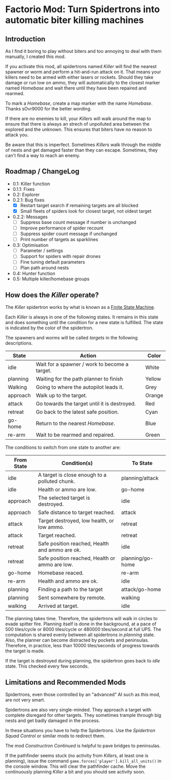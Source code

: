 # Factorio Mod: Turn Spidertrons into automatic biter killing machines

## Introduction

As I find it boring to play without biters and too annoying to deal with them
manually, I created this mod.

If you activate this mod, all spidertrons named *Killer* will find the nearest
spawner or worm and perform a hit-and-run attack on it. That means your
killers need to be armed with either lasers or rockets. Should they take
damage or run low on ammo, they will automatically to the closest marker
named *Homebase* and wait there until they have been repaired and rearmed.

To mark a *Homebase*, create a map marker with the name *Homebase*. Thanks
sOvr9000 for the better wording.

If there are no enemies to kill, your *Killer*s will walk around the map to
ensure that there is always an strech of unpolluted area between the explored
and the unknown. This ensures that biters have no reason to attack you.

Be aware that this is imperfect. Sometimes *Killer*s walk through the middle of
nests and get damaged faster than they can escape. Sometimes, they can't find a
way to reach an enemy.

## Roadmap / ChangeLog

- 0.1: Killer function
- 0.1.1: Fixes
- 0.2: Explorer
- 0.2.1: Bug fixes
    - [X] Restart target search if remaining targets are all blocked
    - [X] Small fleets of spiders look for closest target, not oldest target
- 0.2.2: Messages
    - [ ] Suppress base count message if number is unchanged
    - [ ] Improve performance of spider recount
    - [ ] Suppress spider count message if unchanged
    - [ ] Print number of targets as sparklines
- 0.3: Optimisation
    - [ ] Parameter / settings
    - [ ] Support for spiders with repair drones
    - [ ] Fine tuning default parameters
    - [ ] Plan path around nests
- 0.4: Hunter function
- 0.5: Multiple killer/homebase groups

## How does the *Killer* operate?

The *Killer* spidertron works by what is known as a
[Finite State Machine](https://en.wikipedia.org/wiki/Finite-state_machine).

Each *Killer* is always in one of the following states. It remains in this
state and does something until the condition for a new state is fulfilled. The
state is indicated by the color of the spidertron.

The spawners and worms will be called *targets* in the following descriptions.

| State     | Action                                        | Color |
|-----------|-----------------------------------------------|-------|
| idle      | Wait for a spawner / work to become a target. | White |
| planning  | Waiting for the path planner to finish        | Yellow |
| Walking   | Going to where the autopilot leads it.        | Grey |
| approach  | Walk up to the target.                        | Orange |
| attack    | Go towards the target until it is destroyed.  | Red |
| retreat   | Go back to the latest safe position.          | Cyan |
| go-home   | Return to the nearest *Homebase*.             | Blue |
| re-arm    | Wait to be rearmed and repaired.              | Green |

The conditions to switch from one state to another are:

| From State | Condition(s)                                     | To State |
|------------|--------------------------------------------------|----------|
| idle       | A target is close enough to a polluted chunk.    | planning/attack |
| idle       | Health or ammo are low.                          | go-home |
| approach   | The selected target is destroyed.                | idle |
| approach   | Safe distance to target reached.                 | attack |
| attack     | Target destroyed, low health, or low ammo.       | retreat |
| attack     | Target reached.                                  | retreat |
| retreat    | Safe position reached, Health and ammo are ok.   | idle |
| retreat    | Safe position reached, Health or ammo are low.   | planning/go-home |
| go-home    | Homebase reaced.                                 | re-arm |
| re-arm     | Health and ammo are ok.                          | idle |
| planning   | Finding a path to the target                     | attack/go-home |
| planning   | Sent somewhere by remote.                        | walking |
| walking    | Arrived at target.                               | idle |

The planning takes time. Therefore, the spidertrons will walk in circles to
evade spitter fire. Planning itself is done in the background, at a pace of 500
tiles/cycle or 8000 tiles/cycle or 480000 tiles/second at full UPS. The
computation is shared evenly between all spidertrons in *planning* state. Also,
the planner can become distracted by pockets and peninsulas. Therefore, in
practice, less than 10000 tiles/seconds of progress towards the target is made.

If the target is destroyed during planning, the spidertron goes back to *idle*
state. This checked every few seconds.

## Limitations and Recommended Mods

Spidertrons, even those controlled by an "advanced" AI such as this mod, are not
very smart.

Spidertrons are also very single-minded. They approach a target with complete
disregard for other targets. They sometimes trample through big nests and get
badly damaged in the process.

In these situations you have to help the Spidertrons. Use the *Spidertron Squad
Control* or similar mods to redirect them.

The mod *Constructron Continued* is helpful to pave bridges to peninsulas.

If the pathfinder seems stuck (no activity from *Killer*s, at least one is
planning), issue the command `game.forces['player'].kill_all_units()` in the
console window. This will clear the pathfinder cache. Move the continuously
planning *Killer* a bit and you should see activity soon.
